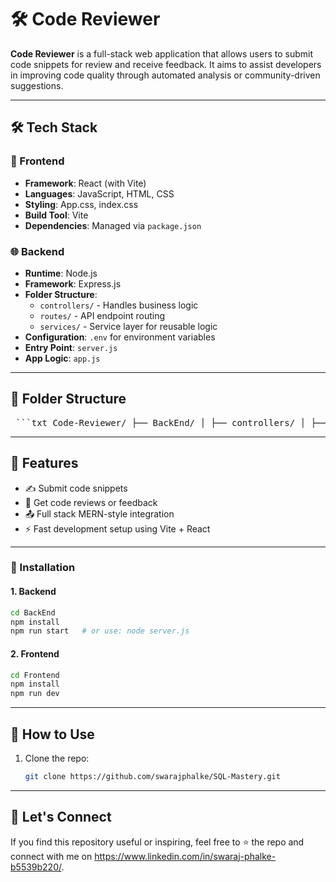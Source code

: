# 🛠️ Code Reviewer

**Code Reviewer** is a full-stack web application that allows users to submit code snippets for review and receive feedback. It aims to assist developers in improving code quality through automated analysis or community-driven suggestions.

---

## 🛠 Tech Stack

### 🚀 Frontend
- **Framework**: React (with Vite)
- **Languages**: JavaScript, HTML, CSS
- **Styling**: App.css, index.css
- **Build Tool**: Vite
- **Dependencies**: Managed via `package.json`

### 🌐 Backend
- **Runtime**: Node.js
- **Framework**: Express.js
- **Folder Structure**:
  - `controllers/` - Handles business logic
  - `routes/` - API endpoint routing
  - `services/` - Service layer for reusable logic
- **Configuration**: `.env` for environment variables
- **Entry Point**: `server.js`
- **App Logic**: `app.js`

---

## 📁 Folder Structure

<pre> ```txt Code-Reviewer/ ├── BackEnd/ │ ├── controllers/ │ ├── routes/ │ ├── services/ │ ├── node_modules/ │ ├── .env │ ├── app.js │ ├── server.js │ ├── package.json │ └── package-lock.json ├── Frontend/ │ ├── public/ │ ├── src/ │ │ ├── assets/ │ │ ├── App.jsx │ │ ├── main.jsx │ │ ├── App.css │ │ └── index.css │ ├── index.html │ ├── package.json │ ├── vite.config.js │ ├── eslint.config.js │ ├── .gitignore │ └── README.md ``` </pre>

---

## 📌 Features

- ✍️ Submit code snippets
- 📝 Get code reviews or feedback
- 📤 Full stack MERN-style integration
- ⚡ Fast development setup using Vite + React

---

### 🚀 Installation

#### 1. Backend
```bash
cd BackEnd
npm install
npm run start   # or use: node server.js
```
#### 2. Frontend
```bash
cd Frontend
npm install
npm run dev
```
---

## 📌 How to Use
1. Clone the repo:  
   ```bash
   git clone https://github.com/swarajphalke/SQL-Mastery.git

---

## 🤝 Let's Connect
If you find this repository useful or inspiring, feel free to ⭐️ the repo and connect with me on https://www.linkedin.com/in/swaraj-phalke-b5539b220/.


